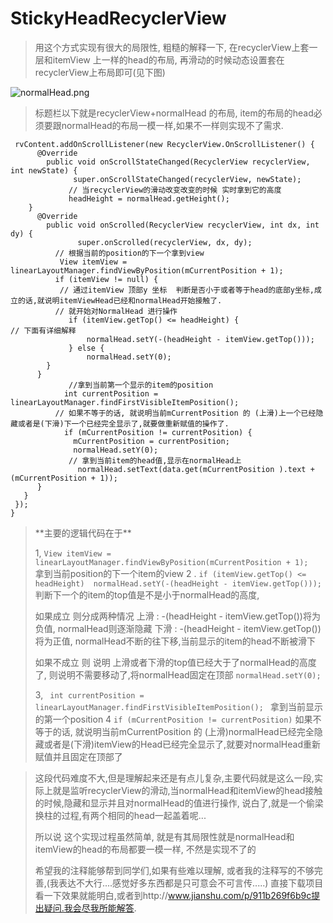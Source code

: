 # StickyHeadRecyclerView
 <blockquote>
用这个方式实现有很大的局限性, 粗糙的解释一下, 在recyclerView上套一层和itemView 上一样的head的布局, 再滑动的时候动态设置套在recyclerView上布局即可(见下图)
 </blockquote>


 
![normalHead.png](http://upload-images.jianshu.io/upload_images/2828031-6c5e1effd6d55fef.png?imageMogr2/auto-orient/strip%7CimageView2/2/w/1240)


 <blockquote>
标题栏以下就是recyclerView+normalHead 的布局, item的布局的head必须要跟normalHead的布局一模一样,如果不一样则实现不了需求.
 </blockquote>

```
 rvContent.addOnScrollListener(new RecyclerView.OnScrollListener() {        
      @Override      
        public void onScrollStateChanged(RecyclerView recyclerView, int newState) {      
              super.onScrollStateChanged(recyclerView, newState);         
             // 当recyclerView的滑动改变改变的时候 实时拿到它的高度         
             headHeight = normalHead.getHeight();    
    }        
      @Override    
        public void onScrolled(RecyclerView recyclerView, int dx, int dy) {       
               super.onScrolled(recyclerView, dx, dy);  
          // 根据当前的position的下一个拿到view         
           View itemView = linearLayoutManager.findViewByPosition(mCurrentPosition + 1);        
          if (itemView != null) {             
           // 通过itemView 顶部y 坐标  判断是否小于或者等于head的底部y坐标,成立的话,就说明itemViewHead已经和normalHead开始接触了.
          // 就开始对NormalHead 进行操作        
             if (itemView.getTop() <= headHeight) {          
// 下面有详细解释
                 normalHead.setY(-(headHeight - itemView.getTop()));       
             } else {                       
                 normalHead.setY(0);                 
        }      
      }       
             //拿到当前第一个显示的item的position          
            int currentPosition = linearLayoutManager.findFirstVisibleItemPosition();  
          // 如果不等于的话, 就说明当前mCurrentPosition 的 (上滑)上一个已经隐藏或者是(下滑)下一个已经完全显示了,就要做重新赋值的操作了. 
            if (mCurrentPosition != currentPosition) {              
              mCurrentPosition = currentPosition;              
              normalHead.setY(0);           
             // 拿到当前item的head值,显示在normalHead上     
               normalHead.setText(data.get(mCurrentPosition ).text + (mCurrentPosition + 1));      
      }     
   }   
 });
}
``` 

 <blockquote>
  **主要的逻辑代码在于**

  1, ` View itemView = linearLayoutManager.findViewByPosition(mCurrentPosition + 1);   ` 拿到当前position的下一个item的view
 2 .   ` if (itemView.getTop() <= headHeight) 
   normalHead.setY(-(headHeight - itemView.getTop()));     `
 判断下一个的item的top值是不是小于normalHead的高度,

如果成立
则分成两种情况 
 上滑 : -(headHeight - itemView.getTop())将为负值, normalHead则逐渐隐藏
下滑 :  -(headHeight - itemView.getTop())将为正值, normalHead不断的往下移,当前显示的item的head不断被滑下

如果不成立  则 说明 上滑或者下滑的top值已经大于了normalHead的高度了, 则说明不需要移动了,将normalHead固定在顶部
 `normalHead.setY(0);     ` 

3,  `  int currentPosition = linearLayoutManager.findFirstVisibleItemPosition();  ` 拿到当前显示的第一个position
4    ` if (mCurrentPosition != currentPosition) `
如果不等于的话, 就说明当前mCurrentPosition 的 (上滑)normalHead已经完全隐藏或者是(下滑)itemView的Head已经完全显示了,就要对normalHead重新赋值并且固定在顶部了    

 </blockquote>

 <blockquote>

这段代码难度不大,但是理解起来还是有点儿复杂,主要代码就是这么一段,实际上就是监听recyclerView的滑动,当normalHead和itemView的head接触的时候,隐藏和显示并且对normalHead的值进行操作, 说白了,就是一个偷梁换柱的过程,有两个相同的head一起盖着呢...

所以说 这个实现过程虽然简单, 就是有其局限性就是normalHead和itemView的head的布局都要一模一样, 不然是实现不了的

希望我的注释能够帮到同学们,如果有些难以理解, 或者我的注释写的不够完善,(我表达不大行....感觉好多东西都是只可意会不可言传.....) 直接下载项目看一下效果就能明白,或者到http://www.jianshu.com/p/911b269f6b9c提出疑问.我会尽我所能解答.
 </blockquote>
